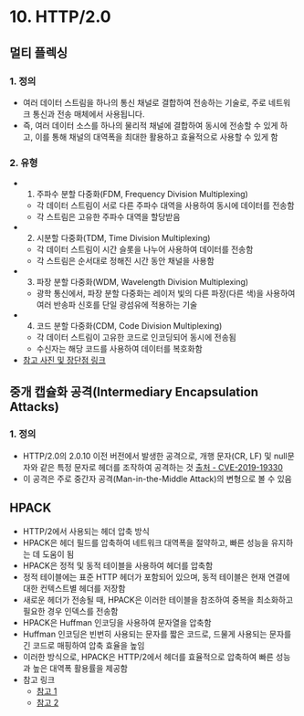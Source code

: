 # 10. HTTP/2.0
## 멀티 플렉싱
### 1. 정의
- 여러 데이터 스트림을 하나의 통신 채널로 결합하여 전송하는 기술로, 주로 네트워크 통신과 전송 매체에서 사용됩니다.
- 즉, 여러 데이터 소스를 하나의 물리적 채널에 결합하여 동시에 전송할 수 있게 하고, 이를 통해 채널의 대역폭을 최대한 활용하고 효율적으로 사용할 수 있게 함

### 2. 유형
- 1) 주파수 분할 다중화(FDM, Frequency Division Multiplexing)
    - 각 데이터 스트림이 서로 다른 주파수 대역을 사용하여 동시에 데이터를 전송함
    - 각 스트림은 고유한 주파수 대역을 할당받음
- 2) 시분할 다중화(TDM, Time Division Multiplexing)
    - 각 데이터 스트림이 시간 슬롯을 나누어 사용하여 데이터를 전송함
    - 각 스트림은 순서대로 정해진 시간 동안 채널을 사용함
- 3) 파장 분할 다중화(WDM, Wavelength Division Multiplexing)
    - 광학 통신에서, 파장 분할 다중화는 레이저 빛의 다른 파장(다른 색)을 사용하여 여러 반송파 신호를 단일 광섬유에 적용하는 기술
- 4) 코드 분할 다중화(CDM, Code Division Multiplexing)
    - 각 데이터 스트림이 고유한 코드로 인코딩되어 동시에 전송됨 
    - 수신자는 해당 코드를 사용하여 데이터를 복호화함
- [참고 사진 및 장단점 링크](https://itchipmunk.tistory.com/364)

## 중개 캡슐화 공격(Intermediary Encapsulation Attacks)
### 1. 정의
- HTTP/2.0의 2.0.10 이전 버전에서 발생한 공격으로, 개행 문자(CR, LF) 및 null문자와 같은 특정 문자로 헤더를 조작하여 공격하는 것 [출처 - CVE-2019-19330](https://nvd.nist.gov/vuln/detail/CVE-2019-19330)
- 이 공격은 주로 중간자 공격(Man-in-the-Middle Attack)의 변형으로 볼 수 있음 

## HPACK
- HTTP/2에서 사용되는 헤더 압축 방식
- HPACK은 헤더 필드를 압축하여 네트워크 대역폭을 절약하고, 빠른 성능을 유지하는 데 도움이 됨
- HPACK은 정적 및 동적 테이블을 사용하여 헤더를 압축함
- 정적 테이블에는 표준 HTTP 헤더가 포함되어 있으며, 동적 테이블은 현재 연결에 대한 컨텍스트별 헤더를 저장함
- 새로운 헤더가 전송될 때, HPACK은 이러한 테이블을 참조하여 중복을 최소화하고 필요한 경우 인덱스를 전송함
- HPACK은 Huffman 인코딩을 사용하여 문자열을 압축함
- Huffman 인코딩은 빈번히 사용되는 문자를 짧은 코드로, 드물게 사용되는 문자를 긴 코드로 매핑하여 압축 효율을 높임
- 이러한 방식으로, HPACK은 HTTP/2에서 헤더를 효율적으로 압축하여 빠른 성능과 높은 대역폭 활용률을 제공함
- 참고 링크
    - [참고 1](https://medium.com/geekculture/hpack-header-compression-format-for-http-2-155a0b4934f7)
    - [참고 2](https://httpwg.org/specs/rfc7541.html)
